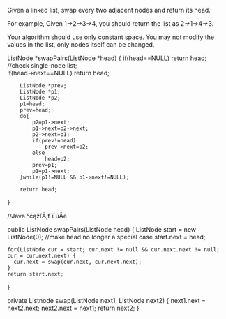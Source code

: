 Given a linked list, swap every two adjacent nodes and return its head.

For example,
Given 1->2->3->4, you should return the list as 2->1->4->3.

Your algorithm should use only constant space. You may not modify the values in the list, 
only nodes itself can be changed.


ListNode *swapPairs(ListNode *head) 
{
        if(head==NULL) return head;  
        //check single-node list;  
        if(head->next==NULL) return head;  
          
        ListNode *prev;  
        ListNode *p1;  
        ListNode *p2;  
        p1=head;  
        prev=head;  
        do{  
            p2=p1->next;  
            p1->next=p2->next;  
            p2->next=p1;  
            if(prev!=head)  
                prev->next=p2;  
            else  
                head=p2;  
            prev=p1;  
            p1=p1->next;  
        }while(p1!=NULL && p1->next!=NULL);  
          
        return head; 
}

//Java °ćąžľÄ˛ť´í´úÂë

public ListNode swapPairs(ListNode head)
{
    ListNode start = new ListNode(0); //make head no longer a special case
    start.next = head;

    for(ListNode cur = start; cur.next != null && cur.next.next != null; cur = cur.next.next) {
      cur.next = swap(cur.next, cur.next.next);        
    }
    return start.next;
}

 private Listnode swap(ListNode next1, ListNode next2) 
 {
    next1.next = next2.next;
    next2.next = next1;
    return next2;
 }
